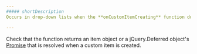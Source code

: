 ```yaml
---
##### shortDescription
Occurs in drop-down lists when the **onCustomItemCreating** function does not return any value.

---
```

Check that the function returns an item object or a jQuery.Deferred object's [Promise](https://api.jquery.com/deferred.promise) that is resolved when a custom item is created.